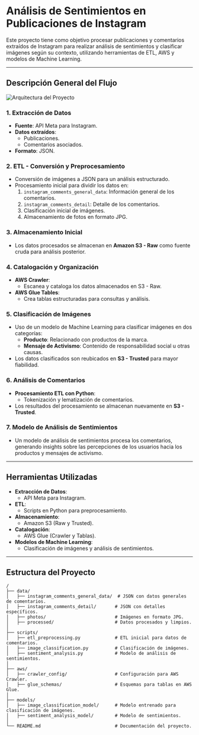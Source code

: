 # Análisis de Sentimientos en Publicaciones de Instagram

Este proyecto tiene como objetivo procesar publicaciones y comentarios extraídos de Instagram para realizar análisis de sentimientos y clasificar imágenes según su contexto, utilizando herramientas de ETL, AWS y modelos de Machine Learning.

---

## Descripción General del Flujo

![Arquitectura del Proyecto](ruta/a/la/imagen/ARQUITECTURA_PI.drawio.png)

### 1. **Extracción de Datos**
- **Fuente**: API Meta para Instagram.
- **Datos extraídos**:
  - Publicaciones.
  - Comentarios asociados.
- **Formato**: JSON.

### 2. **ETL - Conversión y Preprocesamiento**
- Conversión de imágenes a JSON para un análisis estructurado.
- Procesamiento inicial para dividir los datos en:
  1. `instagram_comments_general_data`: Información general de los comentarios.
  2. `instagram_comments_detail`: Detalle de los comentarios.
  3. Clasificación inicial de imágenes.
  4. Almacenamiento de fotos en formato JPG.

### 3. **Almacenamiento Inicial**
- Los datos procesados se almacenan en **Amazon S3 - Raw** como fuente cruda para análisis posterior.

### 4. **Catalogación y Organización**
- **AWS Crawler**:
  - Escanea y cataloga los datos almacenados en S3 - Raw.
- **AWS Glue Tables**:
  - Crea tablas estructuradas para consultas y análisis.

### 5. **Clasificación de Imágenes**
- Uso de un modelo de Machine Learning para clasificar imágenes en dos categorías:
  - **Producto**: Relacionado con productos de la marca.
  - **Mensaje de Activismo**: Contenido de responsabilidad social u otras causas.
- Los datos clasificados son reubicados en **S3 - Trusted** para mayor fiabilidad.

### 6. **Análisis de Comentarios**
- **Procesamiento ETL con Python**:
  - Tokenización y lematización de comentarios.
- Los resultados del procesamiento se almacenan nuevamente en **S3 - Trusted**.

### 7. **Modelo de Análisis de Sentimientos**
- Un modelo de análisis de sentimientos procesa los comentarios, generando insights sobre las percepciones de los usuarios hacia los productos y mensajes de activismo.

---

## Herramientas Utilizadas

- **Extracción de Datos**:
  - API Meta para Instagram.
- **ETL**:
  - Scripts en Python para preprocesamiento.
- **Almacenamiento**:
  - Amazon S3 (Raw y Trusted).
- **Catalogación**:
  - AWS Glue (Crawler y Tablas).
- **Modelos de Machine Learning**:
  - Clasificación de imágenes y análisis de sentimientos.

---

## Estructura del Proyecto

```plaintext
/
├── data/
│   ├── instagram_comments_general_data/  # JSON con datos generales de comentarios.
│   ├── instagram_comments_detail/       # JSON con detalles específicos.
│   ├── photos/                          # Imágenes en formato JPG.
│   ├── processed/                       # Datos procesados y limpios.
│
├── scripts/
│   ├── etl_preprocessing.py             # ETL inicial para datos de comentarios.
│   ├── image_classification.py          # Clasificación de imágenes.
│   ├── sentiment_analysis.py            # Modelo de análisis de sentimientos.
│
├── aws/
│   ├── crawler_config/                  # Configuración para AWS Crawler.
│   ├── glue_schemas/                    # Esquemas para tablas en AWS Glue.
│
├── models/
│   ├── image_classification_model/      # Modelo entrenado para clasificación de imágenes.
│   ├── sentiment_analysis_model/        # Modelo de sentimientos.
│
└── README.md                            # Documentación del proyecto.
